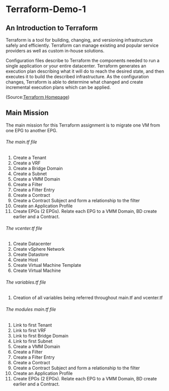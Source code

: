 # Terraform-Demo-1

## An Introduction to Terraform

Terraform is a tool for building, changing, and versioning infrastructure safely and efficiently. Terraform can manage existing and popular service providers as well as custom in-house solutions.

Configuration files describe to Terraform the components needed to run a single application or your entire datacenter. Terraform generates an execution plan describing what it will do to reach the desired state, and then executes it to build the described infrastructure. As the configuration changes, Terraform is able to determine what changed and create incremental execution plans which can be applied.

(Source:[Terraform Homepage](https://www.terraform.io/intro/index.html))

## Main Mission
The main mission for this Terraform assignment is to migrate one VM from one EPG to another EPG.

###### The main.tf file
1. Create a Tenant
2. Create a VRF
3. Create a Bridge Domain
4. Create a Subnet
5. Create a VMM Domain
6. Create a Filter
7. Create a Filter Entry
8. Create a Contract
9. Create a Contract Subject and form a relationship to the filter
10. Create an Application Profile
11. Create EPGs (2 EPGs). Relate each EPG to a VMM Domain, BD create earlier and a Contract.

###### The vcenter.tf file
1. Create Datacenter
2. Create vSphere Network
3. Create Datastore
4. Create Host
5. Create Virtual Machine Template
6. Create Virtual Machine

###### The variables.tf file
1. Creation of all variables being referred throughout main.tf and vcenter.tf

###### The modules main.tf file
1. Link to first Tenant
2. Link to first VRF
3. Link to first Bridge Domain
4. Link to first Subnet
5. Create a VMM Domain
6. Create a Filter
7. Create a Filter Entry
8. Create a Contract
9. Create a Contract Subject and form a relationship to the filter
10. Create an Application Profile
11. Create EPGs (2 EPGs). Relate each EPG to a VMM Domain, BD create earlier and a Contract. 
